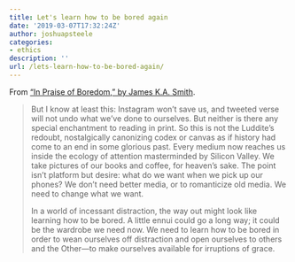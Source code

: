 ```yaml
---
title: Let's learn how to be bored again
date: '2019-03-07T17:32:24Z'
author: joshuapsteele
categories:
- ethics
description: ''
url: /lets-learn-how-to-be-bored-again/
---
```

From [“In Praise of Boredom,” by James K.A. Smith](https://imagejournal.org/article/in-praise-of-boredom/).

> But I know at least this: Instagram won’t save us, and tweeted verse will not undo what we’ve done to ourselves. But neither is there any special enchantment to reading in print. So this is not the Luddite’s redoubt, nostalgically canonizing codex or canvas as if history had come to an end in some glorious past. Every medium now reaches us inside the ecology of attention masterminded by Silicon Valley. We take pictures of our books and coffee, for heaven’s sake. The point isn’t platform but desire: what do we want when we pick up our phones? We don’t need better media, or to romanticize old media. We need to change what we want.
> 
>  In a world of incessant distraction, the way out might look like learning how to be bored. A little ennui could go a long way; it could be the wardrobe we need now. We need to learn how to be bored in order to wean ourselves off distraction and open ourselves to others and the Other—to make ourselves available for irruptions of grace.